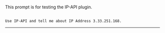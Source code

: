 This prompt is for testing the IP-API plugin.
<br><br>
```
Use IP-API and tell me about IP Address 3.33.251.168.
```
---
